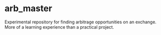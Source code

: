 # arb_master
Experimental repository for finding arbitrage opportunities on an exchange. More of a learning experience than a practical project.
